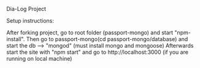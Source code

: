 Dia-Log Project

Setup instructions:

After forking project, go to root folder (passport-mongo) and start "npm-install". 
Then go to passport-mongo(cd passport-mongo/database) and start the db --> "mongod" (must install mongo and mongoose)
Afterwards start the site with "npm start" and go to http://localhost:3000 (if you are running on local machine)

